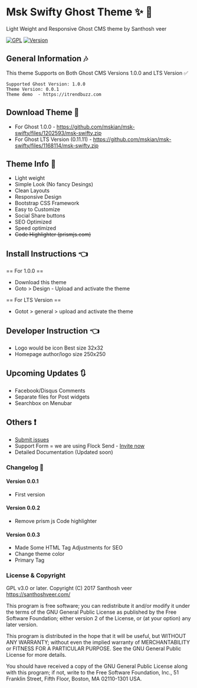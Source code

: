 # Msk Swifty Ghost Theme :sparkles: :star2:

Light Weight and Responsive Ghost CMS theme by Santhosh veer

[![GPL](https://img.shields.io/badge/Liscense-GPL-green.svg)](http://www.gnu.org/licenses/old-licenses/gpl-2.0.en.html)
[![Version](https://img.shields.io/badge/Release-v0.0.3-brightgreen.svg)](https://github.com/mskian/msk-swifty/releases)

## General Information :notes:

This theme Supports on Both Ghost CMS Versions 1.0.0 and LTS Version :white_check_mark:

```
Supported Ghost Version: 1.0.0
Theme Version: 0.0.1
Theme demo  - https://itrendbuzz.com
```
## Download Theme :file_folder:

- For Ghost 1.0.0 - https://github.com/mskian/msk-swifty/files/1202593/msk-swifty.zip
- For Ghost LTS Version (0.11.11) - https://github.com/mskian/msk-swifty/files/1168114/msk-swifty.zip


## Theme Info :bookmark:

- Light weight
- Simple Look (No fancy Desings)
- Clean Layouts
- Responsive Design
- Bootstrap CSS Framework
- Easy to Customize
- Social Share buttons
- SEO Optimized
- Speed optimized
- <strike>Code Highlighter (prismjs.com)</strike>


## Install Instructions :point_left:

== For 1.0.0 ==

- Download this theme
- Goto > Design - Upload and activate the theme 

== For LTS Version ==

- Gotot > general > upload and activate the theme


## Developer Instruction :point_left:

- Logo would be icon Best size 32x32 
- Homepage author/logo size 250x250

## Upcoming Updates :arrows_clockwise:

- Facebook/Disqus Comments
- Separate files for Post widgets
- Searchbox on Menubar

## Others :exclamation:

- <a href="https://github.com/mskian/msk-swifty/issues">Submit issues</a>
- Support Form = we are using Flock Send - <a href="https://mskian.flock.com/">Invite now</a>
- Detailed Documentation (Updated soon)


### Changelog :mega:

#### Version 0.0.1

- First version

#### Version 0.0.2

- Remove prism js Code highlighter

#### Version 0.0.3

- Made Some HTML Tag Adjustments for SEO
- Change theme color
- Primary Tag

### License & Copyright

GPL v3.0 or later.
Copyright (C) 2017  Santhosh veer https://santhoshveer.com/

This program is free software; you can redistribute it and/or modify it
under the terms of the GNU General Public License as published by the Free
Software Foundation; either version 2 of the License, or (at your option)
any later version.

This program is distributed in the hope that it will be useful, but WITHOUT
ANY WARRANTY; without even the implied warranty of MERCHANTABILITY or
FITNESS FOR A PARTICULAR PURPOSE.  See the GNU General Public License for
more details.

You should have received a copy of the GNU General Public License along
with this program; if not, write to the Free Software Foundation, Inc.,
51 Franklin Street, Fifth Floor, Boston, MA 02110-1301 USA.

